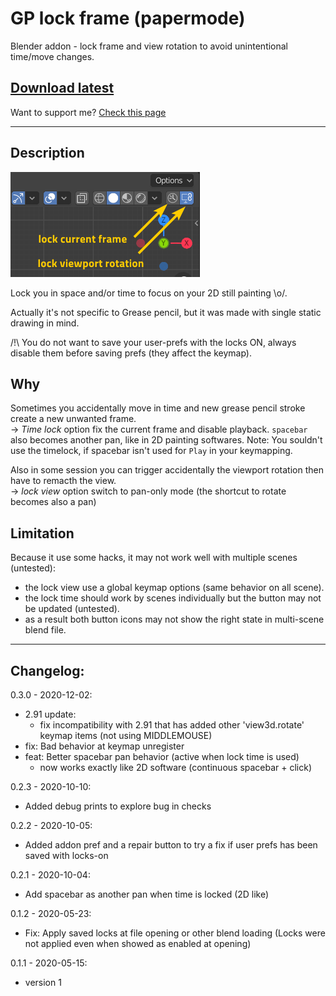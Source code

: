# GP lock frame (papermode)
Blender addon - lock frame and view rotation to avoid unintentional time/move changes.

## [Download latest](https://github.com/Pullusb/GP_lock_frame/archive/master.zip)

Want to support me? [Check this page](http://www.samuelbernou.fr/donate)

---  

## Description

![lock frame](https://github.com/Pullusb/images_repo/raw/master/PAPERMOD_Lock_frame.png)

Lock you in space and/or time to focus on your 2D still painting \o/.  

Actually it's not specific to Grease pencil, but it was made with single static drawing in mind.

/!\ You do not want to save your user-prefs with the locks ON, always disable them before saving prefs (they affect the keymap).

## Why

Sometimes you accidentally move in time and new grease pencil stroke create a new unwanted frame.  
-> *Time lock* option fix the current frame and disable playback. `spacebar` also becomes another pan, like in 2D painting softwares.
Note: You souldn't use the timelock, if spacebar isn't used for `Play` in your keymapping.

Also in some session you can trigger accidentally the viewport rotation then have to remacth the view.  
-> *lock view* option switch to pan-only mode (the shortcut to rotate becomes also a pan)  



## Limitation

Because it use some hacks, it may not work well with multiple scenes (untested):
 - the lock view use a global keymap options (same behavior on all scene).
 - the lock time should work by scenes individually but the button may not be updated (untested).
 - as a result both button icons may not show the right state in multi-scene blend file.

---

## Changelog:

0.3.0 - 2020-12-02:

- 2.91 update:
  - fix incompatibility with 2.91 that has added other 'view3d.rotate' keymap items (not using MIDDLEMOUSE)
- fix: Bad behavior at keymap unregister
- feat: Better spacebar pan behavior (active when lock time is used)
  - now works exactly like 2D software (continuous spacebar + click)

0.2.3 - 2020-10-10:

- Added debug prints to explore bug in checks

0.2.2 - 2020-10-05:

- Added addon pref and a repair button to try a fix if user prefs has been saved with locks-on

0.2.1 - 2020-10-04:

- Add spacebar as another pan when time is locked (2D like)

0.1.2 - 2020-05-23:

- Fix: Apply saved locks at file opening or other blend loading (Locks were not applied even when showed as enabled at opening)

0.1.1 - 2020-05-15:

- version 1